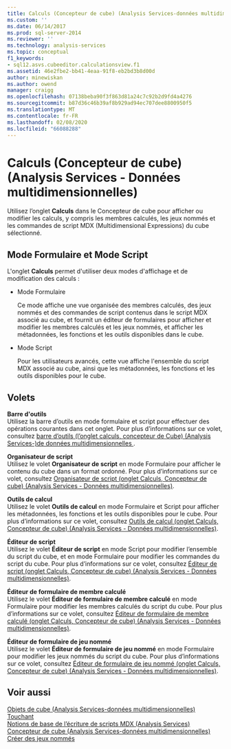 ```yaml
---
title: Calculs (Concepteur de cube) (Analysis Services-données multidimensionnelles) | Microsoft Docs
ms.custom: ''
ms.date: 06/14/2017
ms.prod: sql-server-2014
ms.reviewer: ''
ms.technology: analysis-services
ms.topic: conceptual
f1_keywords:
- sql12.asvs.cubeeditor.calculationsview.f1
ms.assetid: 46e2fbe2-bb41-4eaa-91f8-eb2bd3b8d00d
author: minewiskan
ms.author: owend
manager: craigg
ms.openlocfilehash: 07138beba90f3f863d81a24c7c92b2d9fd4a4276
ms.sourcegitcommit: b87d36c46b39af8b929ad94ec707dee8800950f5
ms.translationtype: MT
ms.contentlocale: fr-FR
ms.lasthandoff: 02/08/2020
ms.locfileid: "66088288"
---
```

# <a name="calculations-cube-designer-analysis-services---multidimensional-data"></a>Calculs (Concepteur de cube) (Analysis Services - Données multidimensionnelles)
  Utilisez l’onglet **Calculs** dans le Concepteur de cube pour afficher ou modifier les calculs, y compris les membres calculés, les jeux nommés et les commandes de script MDX (Multidimensional Expressions) du cube sélectionné.  
  
## <a name="form-view-and-script-view"></a>Mode Formulaire et Mode Script  
 L'onglet **Calculs** permet d'utiliser deux modes d'affichage et de modification des calculs :  
  
-   Mode Formulaire  
  
     Ce mode affiche une vue organisée des membres calculés, des jeux nommés et des commandes de script contenus dans le script MDX associé au cube, et fournit un éditeur de formulaires pour afficher et modifier les membres calculés et les jeux nommés, et afficher les métadonnées, les fonctions et les outils disponibles dans le cube.  
  
-   Mode Script  
  
     Pour les utilisateurs avancés, cette vue affiche l'ensemble du script MDX associé au cube, ainsi que les métadonnées, les fonctions et les outils disponibles pour le cube.  
  
## <a name="panes"></a>Volets  
 **Barre d'outils**  
 Utilisez la barre d’outils en mode formulaire et script pour effectuer des opérations courantes dans cet onglet. Pour plus d’informations sur ce volet, consultez [barre d’outils &#40;l’onglet calculs, concepteur de Cube&#41; &#40;Analysis Services-&#41;de données multidimensionnelles ](toolbar-calculations-tab-cube-designer-analysis-services-multidimensional-data.md).  
  
 **Organisateur de script**  
 Utilisez le volet **Organisateur de script** en mode Formulaire pour afficher le contenu du cube dans un format ordonné. Pour plus d’informations sur ce volet, consultez [Organisateur de script &#40;onglet Calculs, Concepteur de cube&#41; &#40;Analysis Services - Données multidimensionnelles&#41;](script-organizer-cube-designer-analysis-services-multidimensional-data.md).  
  
 **Outils de calcul**  
 Utilisez le volet **Outils de calcul** en mode Formulaire et Script pour afficher les métadonnées, les fonctions et les outils disponibles pour le cube. Pour plus d’informations sur ce volet, consultez [Outils de calcul &#40;onglet Calculs, Concepteur de cube&#41; &#40;Analysis Services - Données multidimensionnelles&#41;](calculation-tools-cube-designer-analysis-services-multidimensional-data.md).  
  
 **Éditeur de script**  
 Utilisez le volet **Éditeur de script** en mode Script pour modifier l’ensemble du script du cube, et en mode Formulaire pour modifier les commandes du script du cube. Pour plus d’informations sur ce volet, consultez [Éditeur de script &#40;onglet Calculs, Concepteur de cube&#41; &#40;Analysis Services - Données multidimensionnelles&#41;](script-editor-calculations-cube-designer-analysis-services-multidimensional-data.md).  
  
 **Éditeur de formulaire de membre calculé**  
 Utilisez le volet **Éditeur de formulaire de membre calculé** en mode Formulaire pour modifier les membres calculés du script du cube. Pour plus d’informations sur ce volet, consultez [Éditeur de formulaire de membre calculé &#40;onglet Calculs, Concepteur de cube&#41; &#40;Analysis Services - Données multidimensionnelles&#41;](calculated-member-form-editor-cube-designer-analysis-services-multidimensional-data.md).  
  
 **Éditeur de formulaire de jeu nommé**  
 Utilisez le volet **Éditeur de formulaire de jeu nommé** en mode Formulaire pour modifier les jeux nommés du script du cube. Pour plus d’informations sur ce volet, consultez [Éditeur de formulaire de jeu nommé &#40;onglet Calculs, Concepteur de cube&#41; &#40;Analysis Services - Données multidimensionnelles&#41;](named-set-form-editor-cube-designer-analysis-services-multidimensional-data.md).  
  
## <a name="see-also"></a>Voir aussi  
 [Objets de cube &#40;Analysis Services-données multidimensionnelles&#41;](multidimensional-models-olap-logical-cube-objects/cube-objects-analysis-services-multidimensional-data.md)   
 [Touchant](multidimensional-models-olap-logical-cube-objects/calculations.md)   
 [Notions de base de l’écriture de scripts MDX &#40;Analysis Services&#41;](multidimensional-models/mdx/mdx-scripting-fundamentals-analysis-services.md)   
 [Concepteur de cube &#40;Analysis Services-données multidimensionnelles&#41;](cube-designer-analysis-services-multidimensional-data.md)   
 [Créer des jeux nommés](multidimensional-models/create-named-sets.md)  
  
  
